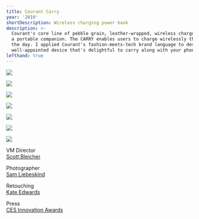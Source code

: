 ```yaml
---
title: Courant Carry
year: '2019'
shortDescription: Wireless charging power bank
description: >-
  Courant's core line of pebble grain, leather-wrapped, wireless chargers needed
  a portable companion. The CARRY enables users to charge wirelessly throughout
  the day. I applied Courant's fashion-meets-tech brand language to design a
  well-appointed device that's delightful to carry along with your phone.
lefthand: true
---
```

![](/assets/ferrante_design_courant_carry_001.jpg)

![](/assets/ferrante_design_courant_carry_002.jpg)

![](/assets/ferrante_design_courant_carry_003.jpg)

![](/assets/ferrante_design_courant_carry_004.jpg)

![](/assets/ferrante_design_courant_carry_006.jpg)

![](/assets/ferrante_design_courant_carry_007.jpg)

![](/assets/ferrante_design_courant_carry_008.jpg)

<span className = "markdown-division"/>
VM Director <br/> <a href = "http://sgbleicher.com/" target = "_blank" >Scott Bleicher</a>

Photographer <br/> <a href = "https://www.samliebe.com/" target = "_blank" >Sam Liebeskind</a>

Retouching <br/> <a href = "http://kateanthony.co/" target = "_blank" >Kate Edwards</a>

Press <br/> <a href = "https://www.ces.tech/Innovation-Awards/Honorees/2020/Honorees/C/CARRY.aspx" target = "_blank" >CES Innovation Awards</a>
